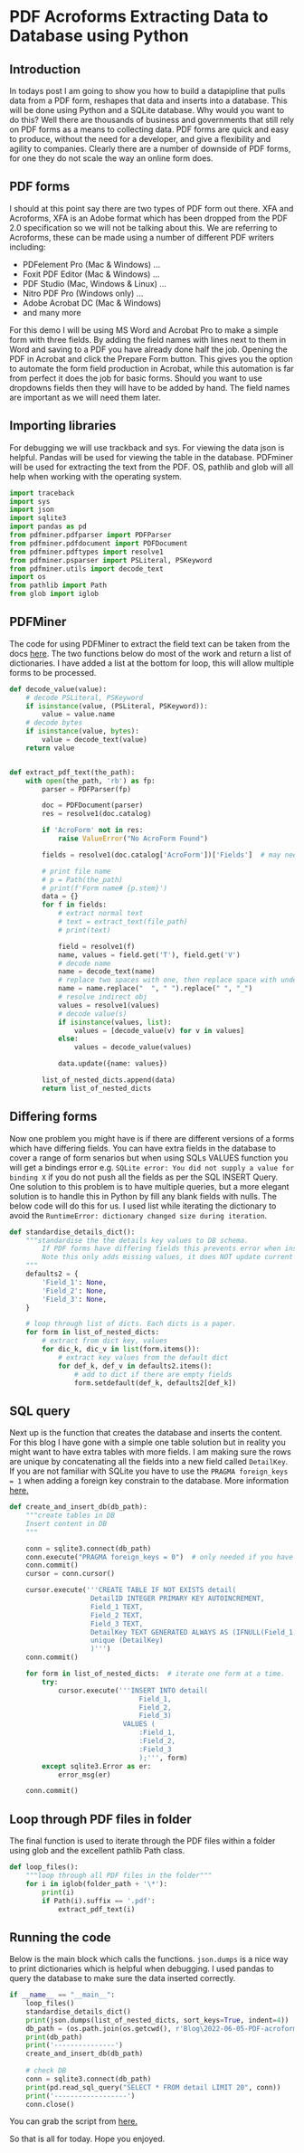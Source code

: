 # PDF Acroforms Extracting Data to Database using Python

## Introduction
In todays post I am going to show you how to build a datapipline that pulls data from a PDF form, reshapes that data and inserts into a database. This will be done using Python and a SQLite database. Why would you want to do this? Well there are thousands of business and governments that still rely on PDF forms as a means to collecting data. PDF forms are quick and easy to produce, without the need for a developer, and give a flexibility and agility to companies. Clearly there are a number of downside of PDF forms, for one they do not scale the way an online form does.

## PDF forms

I should at this point say there are two types of PDF form out there. XFA and Acroforms, XFA is an Adobe format which has been dropped from the PDF 2.0 specification so we will not be talking about this. We are referring to Acroforms, these can be made using a number of different PDF writers including:

- PDFelement Pro (Mac & Windows) ...
- Foxit PDF Editor (Mac & Windows) ...
- PDF Studio (Mac, Windows & Linux) ...
- Nitro PDF Pro (Windows only) ...
- Adobe Acrobat DC (Mac & Windows)
- and many more

For this demo I will be using MS Word and Acrobat Pro to make a simple form with three fields. By adding the field names with lines next to them in Word and saving to a PDF you have already done half the job. Opening the PDF in Acrobat and click the Prepare Form button. This gives you the option to automate the form field production in Acrobat, while this automation is far from perfect it does the job for basic forms. Should you want to use dropdowns fields then they will have to be added by hand. The field names are important as we will need them later.

## Importing libraries

For debugging we will use trackback and sys. For viewing the data json is helpful. Pandas will be used for viewing the table in the database. PDFminer will be used for extracting the text from the PDF. OS, pathlib and glob will all help when working with the operating system.

```python
import traceback
import sys
import json
import sqlite3
import pandas as pd
from pdfminer.pdfparser import PDFParser
from pdfminer.pdfdocument import PDFDocument
from pdfminer.pdftypes import resolve1
from pdfminer.psparser import PSLiteral, PSKeyword
from pdfminer.utils import decode_text
import os
from pathlib import Path
from glob import iglob
```

## PDFMiner

The code for using PDFMiner to extract the field text can be taken from the docs [here](https://pdfminersix.readthedocs.io/en/develop/howto/acro_forms.html). The two functions below do most of the work and return a list of dictionaries. I have added a list at the bottom for loop, this will allow multiple forms to be processed.

```python
def decode_value(value):
    # decode PSLiteral, PSKeyword
    if isinstance(value, (PSLiteral, PSKeyword)):
        value = value.name
    # decode bytes
    if isinstance(value, bytes):
        value = decode_text(value)
    return value


def extract_pdf_text(the_path):
    with open(the_path, 'rb') as fp:
        parser = PDFParser(fp)

        doc = PDFDocument(parser)
        res = resolve1(doc.catalog)

        if 'AcroForm' not in res:
            raise ValueError("No AcroForm Found")

        fields = resolve1(doc.catalog['AcroForm'])['Fields']  # may need further resolving

        # print file name
        # p = Path(the_path)
        # print(f'Form name# {p.stem}')
        data = {}
        for f in fields:
            # extract normal text
            # text = extract_text(file_path)
            # print(text)

            field = resolve1(f)
            name, values = field.get('T'), field.get('V')
            # decode name
            name = decode_text(name)
            # replace two spaces with one, then replace space with underscore
            name = name.replace("  ", " ").replace(" ", "_")
            # resolve indirect obj
            values = resolve1(values)
            # decode value(s)
            if isinstance(values, list):
                values = [decode_value(v) for v in values]
            else:
                values = decode_value(values)

            data.update({name: values})

        list_of_nested_dicts.append(data)
        return list_of_nested_dicts
```

## Differing forms

Now one problem you might have is if there are different versions of a forms which have differing fields. You can have extra fields in the database to cover a range of form senarios but when using SQLs VALUES function you will get a bindings error e.g. ```SQLite error: You did not supply a value for binding X``` if you do not push all the fields as per the SQL INSERT Query. One solution to this problem is to have multiple queries, but a more elegant solution is to handle this in Python by fill any blank fields with nulls. The below code will do this for us. I used list while iterating the dictionary to avoid the ```RuntimeError: dictionary changed size during iteration```.

```python
def standardise_details_dict():
    """standardise the the details key values to DB schema.
        If PDF forms have differing fields this prevents error when inserting into DB.
        Note this only adds missing values, it does NOT update current values.
    """
    defaults2 = {
        'Field_1': None,
        'Field_2': None,
        'Field_3': None,
    }

    # loop through list of dicts. Each dicts is a paper.
    for form in list_of_nested_dicts:
        # extract from dict key, values
        for dic_k, dic_v in list(form.items()):
            # extract key values from the default dict
            for def_k, def_v in defaults2.items():
                # add to dict if there are empty fields
                form.setdefault(def_k, defaults2[def_k])
```

## SQL query

Next up is the function that creates the database and inserts the content. For this blog I have gone with a simple one table solution but in reality you might want to have extra tables with more fields. I am making sure the rows are unique by concatenating all the fields into a new field called ```DetailKey```. If you are not familiar with SQLite you have to use the ```PRAGMA foreign_keys = 1``` when adding a foreign key constrain to the database. More information [here.](https://www.sqlite.org/foreignkeys.html)

```python
def create_and_insert_db(db_path):
    """create tables in DB
    Insert content in DB
    """

    conn = sqlite3.connect(db_path)
    conn.execute("PRAGMA foreign_keys = 0")  # only needed if you have more than one table
    conn.commit()
    cursor = conn.cursor()

    cursor.execute('''CREATE TABLE IF NOT EXISTS detail(
                    DetailID INTEGER PRIMARY KEY AUTOINCREMENT,
                    Field_1 TEXT,
                    Field_2 TEXT,
                    Field_3 TEXT,
                    DetailKey TEXT GENERATED ALWAYS AS (IFNULL(Field_1, '') || IFNULL(Field_2, '') || IFNULL(Field_3, '')),
                    unique (DetailKey)
                    )''')
    conn.commit()

    for form in list_of_nested_dicts:  # iterate one form at a time.
        try:
            cursor.execute('''INSERT INTO detail(
                                Field_1,
                                Field_2,
                                Field_3)
                            VALUES (
                                :Field_1,
                                :Field_2,
                                :Field_3
                                );''', form)
        except sqlite3.Error as er:
            error_msg(er)

    conn.commit()
```

## Loop through PDF files in folder

The final function is used to iterate through the PDF files within a folder using glob and the excellent pathlib Path class.

```python
def loop_files():
    """loop through all PDF files in the folder"""
    for i in iglob(folder_path + '\*'):
        print(i)
        if Path(i).suffix == '.pdf':
            extract_pdf_text(i)
```

## Running the code

Below is the main block which calls the functions. ```json.dumps``` is a nice way to print dictionaries which is helpful when debugging. I used pandas to query the database to make sure the data inserted correctly.

```python
if __name__ == "__main__":
    loop_files()
    standardise_details_dict()
    print(json.dumps(list_of_nested_dicts, sort_keys=True, indent=4))
    db_path = (os.path.join(os.getcwd(), r'Blog\2022-06-05-PDF-acroform-pipeline-to-db\PDF-acroform-pipeline-to-db.db'))
    print(db_path)
    print('---------------')
    create_and_insert_db(db_path)
    
    # check DB
    conn = sqlite3.connect(db_path)
    print(pd.read_sql_query("SELECT * FROM detail LIMIT 20", conn))
    print('------------------')
    conn.close()
```
You can grab the script from [here.](https://github.com/CameronInLondon/PDF_acroform_pipeline_to_DB/blob/main/2022-06-05-PDF-acroform-pipeline-to-db.py)

So that is all for today. Hope you enjoyed.